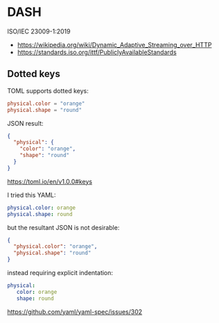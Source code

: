 # DASH

ISO/IEC 23009-1:2019

- <https://wikipedia.org/wiki/Dynamic_Adaptive_Streaming_over_HTTP>
- https://standards.iso.org/ittf/PubliclyAvailableStandards

## Dotted keys

TOML supports dotted keys:

~~~toml
physical.color = "orange"
physical.shape = "round"
~~~

JSON result:

~~~json
{
  "physical": {
    "color": "orange",
    "shape": "round"
  }
}
~~~

https://toml.io/en/v1.0.0#keys

I tried this YAML:

~~~yaml
physical.color: orange
physical.shape: round
~~~

but the resultant JSON is not desirable:

~~~json
{
  "physical.color": "orange",
  "physical.shape": "round"
}
~~~

instead requiring explicit indentation:

~~~yaml
physical:
   color: orange
   shape: round
~~~

https://github.com/yaml/yaml-spec/issues/302
